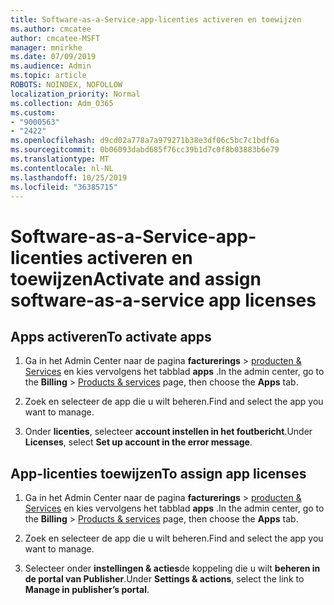 ```yaml
---
title: Software-as-a-Service-app-licenties activeren en toewijzen
ms.author: cmcatee
author: cmcatee-MSFT
manager: mnirkhe
ms.date: 07/09/2019
ms.audience: Admin
ms.topic: article
ROBOTS: NOINDEX, NOFOLLOW
localization_priority: Normal
ms.collection: Adm_O365
ms.custom:
- "9000563"
- "2422"
ms.openlocfilehash: d9cd02a778a7a979271b38e3df06c5bc7c1bdf6a
ms.sourcegitcommit: 0b06093dabd685f76cc39b1d7c0f8b03883b6e79
ms.translationtype: MT
ms.contentlocale: nl-NL
ms.lasthandoff: 10/25/2019
ms.locfileid: "36385715"
---
```

# <a name="activate-and-assign-software-as-a-service-app-licenses"></a><span data-ttu-id="28f96-102">Software-as-a-Service-app-licenties activeren en toewijzen</span><span class="sxs-lookup"><span data-stu-id="28f96-102">Activate and assign software-as-a-service app licenses</span></span> 

## <a name="to-activate-apps"></a><span data-ttu-id="28f96-103">Apps activeren</span><span class="sxs-lookup"><span data-stu-id="28f96-103">To activate apps</span></span>

1. <span data-ttu-id="28f96-104">Ga in het Admin Center naar de pagina **facturerings** > [producten & Services](https://go.microsoft.com/fwlink/p/?linkid=842054) en kies vervolgens het tabblad **apps** .</span><span class="sxs-lookup"><span data-stu-id="28f96-104">In the admin center, go to the **Billing** > [Products & services](https://go.microsoft.com/fwlink/p/?linkid=842054) page, then choose the **Apps** tab.</span></span>

2. <span data-ttu-id="28f96-105">Zoek en selecteer de app die u wilt beheren.</span><span class="sxs-lookup"><span data-stu-id="28f96-105">Find and select the app you want to manage.</span></span>

3. <span data-ttu-id="28f96-106">Onder **licenties**, selecteer **account instellen in het foutbericht**.</span><span class="sxs-lookup"><span data-stu-id="28f96-106">Under **Licenses**, select **Set up account in the error message**.</span></span>  

## <a name="to-assign-app-licenses"></a><span data-ttu-id="28f96-107">App-licenties toewijzen</span><span class="sxs-lookup"><span data-stu-id="28f96-107">To assign app licenses</span></span>

1. <span data-ttu-id="28f96-108">Ga in het Admin Center naar de pagina **facturerings** > [producten & Services](https://go.microsoft.com/fwlink/p/?linkid=842054) en kies vervolgens het tabblad **apps** .</span><span class="sxs-lookup"><span data-stu-id="28f96-108">In the admin center, go to the **Billing** > [Products & services](https://go.microsoft.com/fwlink/p/?linkid=842054) page, then choose the **Apps** tab.</span></span>

2. <span data-ttu-id="28f96-109">Zoek en selecteer de app die u wilt beheren.</span><span class="sxs-lookup"><span data-stu-id="28f96-109">Find and select the app you want to manage.</span></span>  

3. <span data-ttu-id="28f96-110">Selecteer onder **instellingen & acties**de koppeling die u wilt **beheren in de portal van Publisher**.</span><span class="sxs-lookup"><span data-stu-id="28f96-110">Under **Settings & actions**, select the link to **Manage in publisher’s portal**.</span></span>